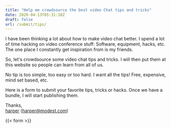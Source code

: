 ```yaml
---
title: "Help me crowdsource the best video Chat tips and tricks"
date: 2020-04-13T05:31:18Z
draft: false
url: /submit/tips/
---
```


I have been thinking a lot about how to make video chat better. I spend a lot of time hacking on video conference stuff: Software, equipment, hacks, etc. The one place I constantly get inspiration from is my friends. 

So, let's crowdsource some video chat tips and tricks. I will then put them at this website so people can learn from all of us. 

No tip is too simple, too easy or too hard. I want all the tips! Free, expensive, mind set based, etc. 

Here is a form to submit your favorite tips, tricks or hacks. Once we have a bundle, I will start publishing them. 


Thanks,    
[harper](http://twitter.com/harper) ([harper@modest.com](mailto:harper@modest.com))

{{< form >}}


